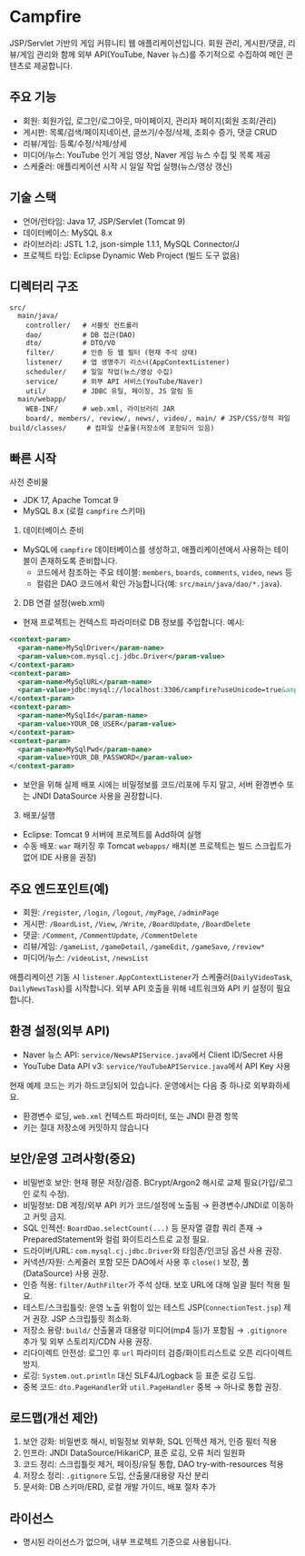 # Campfire

JSP/Servlet 기반의 게임 커뮤니티 웹 애플리케이션입니다. 회원 관리, 게시판/댓글, 리뷰/게임 관리와 함께 외부 API(YouTube, Naver 뉴스)를 주기적으로 수집하여 메인 콘텐츠로 제공합니다.

## 주요 기능
- 회원: 회원가입, 로그인/로그아웃, 마이페이지, 관리자 페이지(회원 조회/관리)
- 게시판: 목록/검색/페이지네이션, 글쓰기/수정/삭제, 조회수 증가, 댓글 CRUD
- 리뷰/게임: 등록/수정/삭제/상세
- 미디어/뉴스: YouTube 인기 게임 영상, Naver 게임 뉴스 수집 및 목록 제공
- 스케줄러: 애플리케이션 시작 시 일일 작업 실행(뉴스/영상 갱신)

## 기술 스택
- 언어/런타임: Java 17, JSP/Servlet (Tomcat 9)
- 데이터베이스: MySQL 8.x
- 라이브러리: JSTL 1.2, json-simple 1.1.1, MySQL Connector/J
- 프로젝트 타입: Eclipse Dynamic Web Project (빌드 도구 없음)

## 디렉터리 구조
```
src/
  main/java/
    controller/   # 서블릿 컨트롤러
    dao/          # DB 접근(DAO)
    dto/          # DTO/VO
    filter/       # 인증 등 웹 필터 (현재 주석 상태)
    listener/     # 앱 생명주기 리스너(AppContextListener)
    scheduler/    # 일일 작업(뉴스/영상 수집)
    service/      # 외부 API 서비스(YouTube/Naver)
    util/         # JDBC 유틸, 페이징, JS 알림 등
  main/webapp/
    WEB-INF/      # web.xml, 라이브러리 JAR
    board/, members/, review/, news/, video/, main/ # JSP/CSS/정적 파일
build/classes/     # 컴파일 산출물(저장소에 포함되어 있음)
```

## 빠른 시작
사전 준비물
- JDK 17, Apache Tomcat 9
- MySQL 8.x (로컬 `campfire` 스키마)

1) 데이터베이스 준비
- MySQL에 `campfire` 데이터베이스를 생성하고, 애플리케이션에서 사용하는 테이블이 존재하도록 준비합니다.
  - 코드에서 참조하는 주요 테이블: `members`, `boards`, `comments`, `video`, `news` 등
  - 컬럼은 DAO 코드에서 확인 가능합니다(예: `src/main/java/dao/*.java`).

2) DB 연결 설정(web.xml)
- 현재 프로젝트는 컨텍스트 파라미터로 DB 정보를 주입합니다. 예시:
```xml
<context-param>
  <param-name>MySqlDriver</param-name>
  <param-value>com.mysql.cj.jdbc.Driver</param-value>
</context-param>
<context-param>
  <param-name>MySqlURL</param-name>
  <param-value>jdbc:mysql://localhost:3306/campfire?useUnicode=true&amp;characterEncoding=UTF-8&amp;serverTimezone=UTC</param-value>
</context-param>
<context-param>
  <param-name>MySqlId</param-name>
  <param-value>YOUR_DB_USER</param-value>
</context-param>
<context-param>
  <param-name>MySqlPwd</param-name>
  <param-value>YOUR_DB_PASSWORD</param-value>
</context-param>
```
- 보안을 위해 실제 배포 시에는 비밀정보를 코드/리포에 두지 말고, 서버 환경변수 또는 JNDI DataSource 사용을 권장합니다.

3) 배포/실행
- Eclipse: Tomcat 9 서버에 프로젝트를 Add하여 실행
- 수동 배포: `war` 패키징 후 Tomcat `webapps/` 배치(본 프로젝트는 빌드 스크립트가 없어 IDE 사용을 권장)

## 주요 엔드포인트(예)
- 회원: `/register`, `/login`, `/logout`, `/myPage`, `/adminPage`
- 게시판: `/BoardList`, `/View`, `/Write`, `/BoardUpdate`, `/BoardDelete`
- 댓글: `/Comment`, `/CommentUpdate`, `/CommentDelete`
- 리뷰/게임: `/gameList`, `/gameDetail`, `/gameEdit`, `/gameSave`, `/review*`
- 미디어/뉴스: `/videoList`, `/newsList`

애플리케이션 기동 시 `listener.AppContextListener`가 스케줄러(`DailyVideoTask`, `DailyNewsTask`)를 시작합니다. 외부 API 호출을 위해 네트워크와 API 키 설정이 필요합니다.

## 환경 설정(외부 API)
- Naver 뉴스 API: `service/NewsAPIService.java`에서 Client ID/Secret 사용
- YouTube Data API v3: `service/YouTubeAPIService.java`에서 API Key 사용

현재 예제 코드는 키가 하드코딩되어 있습니다. 운영에서는 다음 중 하나로 외부화하세요.
- 환경변수 로딩, `web.xml` 컨텍스트 파라미터, 또는 JNDI 환경 항목
- 키는 절대 저장소에 커밋하지 않습니다

## 보안/운영 고려사항(중요)
- 비밀번호 보안: 현재 평문 저장/검증. BCrypt/Argon2 해시로 교체 필요(가입/로그인 로직 수정).
- 비밀정보: DB 계정/외부 API 키가 코드/설정에 노출됨 → 환경변수/JNDI로 이동하고 커밋 금지.
- SQL 인젝션: `BoardDao.selectCount(...)` 등 문자열 결합 쿼리 존재 → PreparedStatement와 컬럼 화이트리스트로 교정 필요.
- 드라이버/URL: `com.mysql.cj.jdbc.Driver`와 타임존/인코딩 옵션 사용 권장.
- 커넥션/자원: 스케줄러 포함 모든 DAO에서 사용 후 `close()` 보장, 풀(DataSource) 사용 권장.
- 인증 적용: `filter/AuthFilter`가 주석 상태. 보호 URL에 대해 일괄 필터 적용 필요.
- 테스트/스크립틀릿: 운영 노출 위험이 있는 테스트 JSP(`ConnectionTest.jsp`) 제거 권장. JSP 스크립틀릿 최소화.
- 저장소 용량: `build/` 산출물과 대용량 미디어(mp4 등)가 포함됨 → `.gitignore` 추가 및 외부 스토리지/CDN 사용 권장.
- 리다이렉트 안전성: 로그인 후 `url` 파라미터 검증/화이트리스트로 오픈 리다이렉트 방지.
- 로깅: `System.out.println` 대신 SLF4J/Logback 등 표준 로깅 도입.
- 중복 코드: `dto.PageHandler`와 `util.PageHandler` 중복 → 하나로 통합 권장.

## 로드맵(개선 제안)
1) 보안 강화: 비밀번호 해시, 비밀정보 외부화, SQL 인젝션 제거, 인증 필터 적용
2) 인프라: JNDI DataSource/HikariCP, 표준 로깅, 오류 처리 일원화
3) 코드 정리: 스크립틀릿 제거, 페이징/유틸 통합, DAO try-with-resources 적용
4) 저장소 정리: `.gitignore` 도입, 산출물/대용량 자산 분리
5) 문서화: DB 스키마/ERD, 로컬 개발 가이드, 배포 절차 추가

## 라이선스
- 명시된 라이선스가 없으며, 내부 프로젝트 기준으로 사용됩니다.

